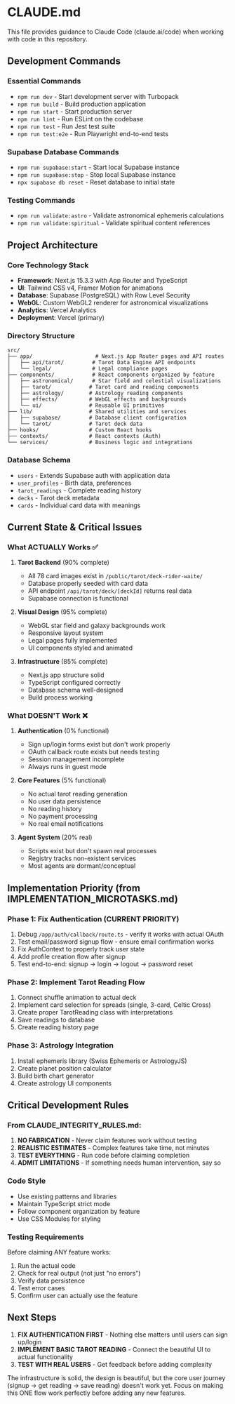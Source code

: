 # CLAUDE.md

This file provides guidance to Claude Code (claude.ai/code) when working with code in this repository.

## Development Commands

### Essential Commands
- `npm run dev` - Start development server with Turbopack
- `npm run build` - Build production application  
- `npm run start` - Start production server
- `npm run lint` - Run ESLint on the codebase
- `npm run test` - Run Jest test suite
- `npm run test:e2e` - Run Playwright end-to-end tests

### Supabase Database Commands
- `npm run supabase:start` - Start local Supabase instance
- `npm run supabase:stop` - Stop local Supabase instance
- `npx supabase db reset` - Reset database to initial state

### Testing Commands
- `npm run validate:astro` - Validate astronomical ephemeris calculations
- `npm run validate:spiritual` - Validate spiritual content references

## Project Architecture

### Core Technology Stack
- **Framework**: Next.js 15.3.3 with App Router and TypeScript
- **UI**: Tailwind CSS v4, Framer Motion for animations
- **Database**: Supabase (PostgreSQL) with Row Level Security
- **WebGL**: Custom WebGL2 renderer for astronomical visualizations
- **Analytics**: Vercel Analytics
- **Deployment**: Vercel (primary)

### Directory Structure
```
src/
├── app/                    # Next.js App Router pages and API routes
│   ├── api/tarot/         # Tarot Data Engine API endpoints
│   └── legal/             # Legal compliance pages
├── components/            # React components organized by feature
│   ├── astronomical/      # Star field and celestial visualizations
│   ├── tarot/            # Tarot card and reading components
│   ├── astrology/        # Astrology reading components
│   ├── effects/          # WebGL effects and backgrounds
│   └── ui/               # Reusable UI primitives
├── lib/                  # Shared utilities and services
│   ├── supabase/         # Database client configuration
│   └── tarot/            # Tarot deck data
├── hooks/                # Custom React hooks
├── contexts/             # React contexts (Auth)
└── services/             # Business logic and integrations
```

### Database Schema
- `users` - Extends Supabase auth with application data
- `user_profiles` - Birth data, preferences
- `tarot_readings` - Complete reading history
- `decks` - Tarot deck metadata
- `cards` - Individual card data with meanings

## Current State & Critical Issues

### What ACTUALLY Works ✅
1. **Tarot Backend** (90% complete)
   - All 78 card images exist in `/public/tarot/deck-rider-waite/`
   - Database properly seeded with card data
   - API endpoint `/api/tarot/deck/[deckId]` returns real data
   - Supabase connection is functional

2. **Visual Design** (95% complete)
   - WebGL star field and galaxy backgrounds work
   - Responsive layout system
   - Legal pages fully implemented
   - UI components styled and animated

3. **Infrastructure** (85% complete)
   - Next.js app structure solid
   - TypeScript configured correctly
   - Database schema well-designed
   - Build process working

### What DOESN'T Work ❌
1. **Authentication** (0% functional)
   - Sign up/login forms exist but don't work properly
   - OAuth callback route exists but needs testing
   - Session management incomplete
   - Always runs in guest mode

2. **Core Features** (5% functional)
   - No actual tarot reading generation
   - No user data persistence  
   - No reading history
   - No payment processing
   - No real email notifications

3. **Agent System** (20% real)
   - Scripts exist but don't spawn real processes
   - Registry tracks non-existent services
   - Most agents are dormant/conceptual

## Implementation Priority (from IMPLEMENTATION_MICROTASKS.md)

### Phase 1: Fix Authentication (CURRENT PRIORITY)
1. Debug `/app/auth/callback/route.ts` - verify it works with actual OAuth
2. Test email/password signup flow - ensure email confirmation works
3. Fix AuthContext to properly track user state
4. Add profile creation flow after signup
5. Test end-to-end: signup → login → logout → password reset

### Phase 2: Implement Tarot Reading Flow
1. Connect shuffle animation to actual deck
2. Implement card selection for spreads (single, 3-card, Celtic Cross)
3. Create proper TarotReading class with interpretations
4. Save readings to database
5. Create reading history page

### Phase 3: Astrology Integration
1. Install ephemeris library (Swiss Ephemeris or AstrologyJS)
2. Create planet position calculator
3. Build birth chart generator
4. Create astrology UI components

## Critical Development Rules

### From CLAUDE_INTEGRITY_RULES.md:
1. **NO FABRICATION** - Never claim features work without testing
2. **REALISTIC ESTIMATES** - Complex features take time, not minutes
3. **TEST EVERYTHING** - Run code before claiming completion
4. **ADMIT LIMITATIONS** - If something needs human intervention, say so

### Code Style
- Use existing patterns and libraries
- Maintain TypeScript strict mode
- Follow component organization by feature
- Use CSS Modules for styling

### Testing Requirements
Before claiming ANY feature works:
1. Run the actual code
2. Check for real output (not just "no errors")
3. Verify data persistence
4. Test error cases
5. Confirm user can actually use the feature

## Next Steps

1. **FIX AUTHENTICATION FIRST** - Nothing else matters until users can sign up/login
2. **IMPLEMENT BASIC TAROT READING** - Connect the beautiful UI to actual functionality
3. **TEST WITH REAL USERS** - Get feedback before adding complexity

The infrastructure is solid, the design is beautiful, but the core user journey (signup → get reading → save reading) doesn't work yet. Focus on making this ONE flow work perfectly before adding any new features.